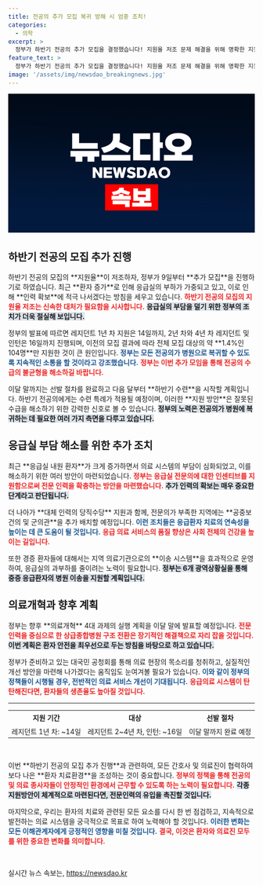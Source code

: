 ```yaml
---
title: 전공의 추가 모집 복귀 방해 시 엄중 조치!
categories:
  - 의학
excerpt: >
  정부가 하반기 전공의 추가 모집을 결정했습니다! 지원율 저조 문제 해결을 위해 명확한 지원 방안과 함께 응급실 부담 완화 조치를 발표하며, 의료 시스템 개혁을 예고합니다. 클릭해서 자세히 알아보세요!
feature_text: >
  정부가 하반기 전공의 추가 모집을 결정했습니다! 지원율 저조 문제 해결을 위해 명확한 지원 방안과 함께 응급실 부담 완화 조치를 발표하며, 의료 시스템 개혁을 예고합니다. 클릭해서 자세히 알아보세요!
image: '/assets/img/newsdao_breakingnews.jpg'
---
```


<p><img src="/assets/img/newsdao_breakingnews.jpg" alt="bookingtag 속보" /></p>

<h2 data-ke-size="size26">하반기 전공의 모집 추가 진행</h2>

<p data-ke-size="size16">하반기 전공의 모집의 **지원율**이 저조하자, 정부가 9일부터 **추가 모집**을 진행하기로 하였습니다. 최근 **환자 증가**로 인해 응급실의 부하가 가중되고 있고, 이로 인해 **인력 확보**에 적극 나서겠다는 방침을 세우고 있습니다. <b><span style="color: #ee2323;">하반기 전공의 모집의 지원율 저조는 신속한 대처가 필요함을 시사합니다.</span></b> <b><span style="background-color: #21538527;">응급실의 부담을 덜기 위한 정부의 조치가 더욱 절실해 보입니다.</span></b></p>

<p data-ke-size="size16">정부의 발표에 따르면 레지던트 1년 차 지원은 14일까지, 2년 차와 4년 차 레지던트 및 인턴은 16일까지 진행되며, 이전의 모집 결과에 따라 전체 모집 대상의 약 **1.4%인 104명**만 지원한 것이 큰 원인입니다. <b><span style="color: #1a5490;">정부는 모든 전공의가 병원으로 복귀할 수 있도록 지속적인 소통을 할 것이라고 강조했습니다.</span></b> <b><span style="color: #ee2323;">정부는 이번 추가 모임을 통해 전공의 수급의 불균형을 해소하길 바랍니다.</span></b></p>

<p data-ke-size="size16">이달 말까지는 선발 절차를 완료하고 다음 달부터 **하반기 수련**을 시작할 계획입니다. 하반기 전공의에게는 수련 특례가 적용될 예정이며, 이러한 **지원 방안**은 잘못된 수급을 해소하기 위한 강력한 신호로 볼 수 있습니다. <b><span style="background-color: #21538527;">정부의 노력은 전공의가 병원에 복귀하는 데 필요한 여러 가지 측면을 다루고 있습니다.</span></b></p>

<h2 data-ke-size="size26">응급실 부담 해소를 위한 추가 조치</h2>

<p data-ke-size="size16">최근 **응급실 내원 환자**가 크게 증가하면서 의료 시스템의 부담이 심화되었고, 이를 해소하기 위한 여러 방안이 마련되었습니다. <b><span style="color: #ee2323;">정부는 응급실 전문의에 대한 인센티브를 지원함으로써 전문 인력을 확충하는 방안을 마련했습니다.</span></b> <b><span style="background-color: #21538527;">추가 인력의 확보는 매우 중요한 단계라고 판단됩니다.</span></b></p>

<p data-ke-size="size16">더 나아가 **대체 인력의 당직수당** 지원과 함께, 전문의가 부족한 지역에는 **공중보건의 및 군의관**을 추가 배치할 예정입니다. <b><span style="color: #1a5490;">이런 조치들은 응급환자 치료의 연속성을 높이는 데 큰 도움이 될 것입니다.</span></b> <b><span style="color: #ee2323;">응급 의료 서비스의 품질 향상은 사회 전체의 건강을 높이는 길입니다.</span></b></p>

<p data-ke-size="size16">또한 경증 환자들에 대해서는 지역 의료기관으로의 **이송 시스템**을 효과적으로 운영하여, 응급실의 과부하를 줄이려는 노력이 필요합니다. <b><span style="background-color: #21538527;">정부는 6개 광역상황실을 통해 중증 응급환자의 병원 이송을 지원할 계획입니다.</span></b></p>

<h2 data-ke-size="size26">의료개혁과 향후 계획</h2>

<p data-ke-size="size16">정부는 향후 **의료개혁** 4대 과제의 실행 계획을 이달 말에 발표할 예정입니다. <b><span style="color: #ee2323;">전문인력을 중심으로 한 상급종합병원 구조 전환은 장기적인 해결책으로 자리 잡을 것입니다.</span></b> <b><span style="background-color: #21538527;">이번 계획은 환자 안전을 최우선으로 두는 방침을 바탕으로 하고 있습니다.</span></b></p>

<p data-ke-size="size16">정부가 준비하고 있는 대국민 공청회를 통해 의료 현장의 목소리를 청취하고, 실질적인 개선 방안을 마련해 나가겠다는 움직임도 눈여겨볼 필요가 있습니다. <b><span style="color: #1a5490;">이와 같이 정부의 정책들이 시행될 경우, 전반적인 의료 서비스 개선이 기대됩니다.</span></b> <b><span style="color: #ee2323;">응급의료 시스템이 탄탄해진다면, 환자들의 생존율도 높아질 것입니다.</span></b></p>

<hr/>

<table style="width: 100%; border-collapse: collapse;">
<tr>
<td style="text-align: center; height: 25px;"><b>지원 기간</b></td>
<td style="text-align: center; height: 25px;"><b>대상</b></td>
<td style="text-align: center; height: 25px;"><b>선발 절차</b></td>
</tr>
<tr>
<td style="text-align: center; height: 17px;">레지던트 1년 차: ~14일</td>
<td style="text-align: center; height: 17px;">레지던트 2~4년 차, 인턴: ~16일</td>
<td style="text-align: center; height: 17px;">이달 말까지 완료 예정</td>
</tr>
</table>

<p data-ke-size="size16">&nbsp;</p>

<p data-ke-size="size16">이번 **하반기 전공의 모집 추가 진행**과 관련하여, 모든 간호사 및 의료진이 협력하여 보다 나은 **환자 치료환경**을 조성하는 것이 중요합니다. <b><span style="color: #ee2323;">정부의 정책을 통해 전공의 및 의료 종사자들이 안정적인 환경에서 근무할 수 있도록 하는 노력이 필요합니다.</span></b> <b><span style="background-color: #21538527;">각종 지원방안이 체계적으로 마련된다면, 전문인력의 유입을 촉진할 것입니다.</span></b></p>

<p data-ke-size="size16">마지막으로, 우리는 환자의 치료와 관련된 모든 요소를 다시 한 번 점검하고, 지속적으로 발전하는 의료 시스템을 궁극적으로 목표로 하여 노력해야 할 것입니다. <b><span style="color: #1a5490;">이러한 변화는 모든 이해관계자에게 긍정적인 영향을 미칠 것입니다.</span></b> <b><span style="color: #ee2323;">결국, 이것은 환자와 의료진 모두를 위한 중요한 변화를 의미합니다.</span></b></p>

<p data-ke-size="size16">&nbsp;</p>
실시간 뉴스 속보는, <a href="https://newsdao.kr" rel="dofollow">https://newsdao.kr</a>


